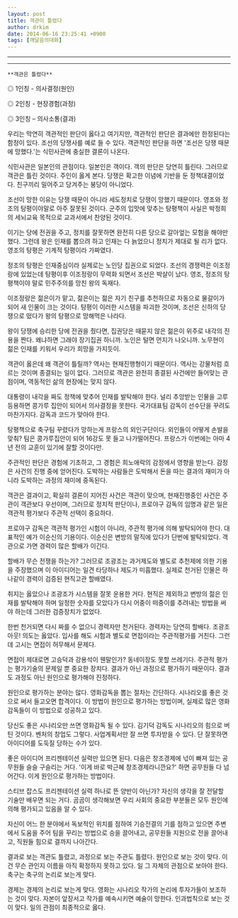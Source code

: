 ```yaml
---
layout: post
title: 객관이 틀렸다
author: drkim
date: 2014-06-16 23:25:41 +0900
tags: [깨달음의대화]
---
```


****

****

  

    **객관은 틀렸다**

  


◎ 1인칭 - 의사결정(원인)  

      
◎ 2인칭 - 현장경험(과정)  

      
◎ 3인칭 – 의사소통(결과) 

  


우리는 막연히 객관적인 판단이 옳다고 여기지만, 객관적인 판단은 결과에만 한정된다는 함정이 있다. 조선의 당쟁사를 예로 들 수 있다. 객관적인 판단을 하면 '조선은 당쟁 때문에 망했다.'는 식민사관에 충실한 결론이 나온다. 

  


식민사관은 일본인의 관점이다. 일본인은 객이다. 객의 판단은 당연히 틀린다. 그러므로 객관은 틀린 것이다. 주인이 옳게 본다. 당쟁은 확고한 이념에 기반을 둔 정책대결이었다. 친구끼리 밀어주고 당겨주는 붕당이 아니었다. 

  


조선이 망한 이유는 당쟁 때문이 아니라 세도정치로 당쟁이 망했기 때문이다. 영조와 정조의 탕평이야말로 아주 잘못된 것이다. 군주의 입맛에 맞추는 탕평책이 사실은 박정희의 세뇌교육 목적으로 교과서에서 찬양된 것이다. 

  


이기는 당에 전권을 주고, 정치를 잘못하면 완전히 다른 당으로 갈아엎는 모험을 해야만 했다. 그런데 왕은 인재를 뽑으려 하고 인재는 다 늙었으니 정치가 제대로 될 리가 없다. 영조의 탕평은 기계적 탕평이라 가짜였다. 

  


정조의 탕평은 인재중심이라 실제로는 노인당 집권으로 되었다. 조선의 경쟁력은 이조정랑에 있었는데 탕평이후 이조정랑이 무력화 되면서 조선은 박살이 났다. 영조, 정조의 탕평책이야 말로 민주주의를 망친 왕의 독재다. 

  


이조정랑은 젊은이가 맡고, 젊은이는 젊은 자기 친구를 추천하므로 자동으로 물갈이가 되어 새 인물이 크는 것이다. 탕평이 이러한 시스템을 파괴한 것이며, 조선은 신하의 당쟁으로 떴다가 왕의 탕평으로 망해먹은 나라다. 

  


왕이 당쟁에 승리한 당에 전권을 줬다면, 집권당은 때묻지 않은 젊은이 위주로 내각의 진용을 짠다. 왜냐하면 그래야 장기집권 하니까. 노인은 털면 먼지가 나오니까. 노무현이 젊은 인재를 키워서 우리가 희망을 가지듯이. 

  


객관이 옳은데 왜 객관이 틀릴까? 역사는 현재진행형이기 때문이다. 역사는 강물처럼 흐르는 것이며 종결되는 일이 없다. 그러므로 객관은 완전히 종결된 사건에만 들어맞는 관점이며, 역동적인 삶의 현장에는 맞지 않다. 

  


대통령이 내각을 짜도 정책에 맞추어 인재를 발탁해야 한다. 널리 추앙받는 인물을 고루 등용하면 콩가루 집안이 되어서 의사결정을 못한다. 국가대표팀 감독이 선수단을 꾸려도 마찬가지다. 감독과 코드가 맞아야 한다. 

  


탕평책으로 축구팀 꾸렸다가 망하는게 프랑스의 외인구단이다. 외인들이 어떻게 손발을 맞춰? 팀은 콩가루집안이 되어 16강도 못 들고 나가떨어진다. 프랑스가 이번에는 아마 4년 전의 교훈이 있기에 잘할 것이다만. 

  


주관적인 판단은 경험에 기초하고, 그 경험은 희노애락의 감정에서 영향을 받는다. 감정은 사건의 진행 중에 얻어진다. 도박하는 사람들은 도박해서 돈을 따는 결과의 재미가 아니라 도박하는 과정의 재미에 중독된다. 

  


객관은 결과이고, 확실히 결론이 지어진 사건은 객관이 맞으며, 현재진행중인 사건은 주관이 객관보다 우선이며, 그러므로 정치적 판단이나, 프로야구 감독의 임명과 같은 일은 객관적 평가보다 주관적 선택이 중요하다. 

  


프로야구 감독은 객관적 평가인 시험이 아니라, 주관적 평가에 의해 발탁되어야 한다. 대표적인 예가 이순신의 기용이다. 이순신은 변방의 말직에 있다가 단번에 발탁되었다. 객관으로 가면 경력이 많은 할배가 이긴다. 

  


할배가 무슨 전쟁을 하는가? 그러므로 조광조는 과거제도와 별도로 추천제에 의한 기용을 주장했으며 이 아이디어는 일견 타당하나 제도가 미흡했다. 실제로 천거된 인물은 하나같이 경력이 검증된 현직고관 할배였다. 

  


취지는 옳았으나 조광조가 시스템을 잘못 운용한 거다. 현직은 제외하고 변방의 젊은 인재를 발탁해야 하며 일정한 숫자를 모았다가 다시 어중이 떠중이를 추려내는 방법을 써야 하는데 그러한 검증장치가 없었다. 

  


한번 천거되면 다시 짜를 수 없으니 경력자만 천거된다. 경력자는 당연히 할배다. 조광조 아웃! 의도는 옳았다. 입사를 해도 시험과 별도로 면접이라는 주관적평가를 거친다. 그런데 고시는 면접이 허무해서 문제다. 

  


면접이 제대로면 고승덕과 강용석이 웬말인가? 동네이장도 못할 쓰레기다. 주관적 평가는 평가기술의 문제일 뿐 중요한 장치다. 결과가 아닌 과정으로 평가하기 때문이다. 결과도 과정도 아닌 원인으로 평가해야 진정하다. 

  


원인으로 평가하는 분야는 많다. 영화감독을 뽑는 절차는 간단하다. 시나리오를 좋은 것으로 써서 들고오면 합격이다. 이 방법이 원인으로 평가하는 방법이며, 실제로 많은 영화감독들이 이 방법으로 성공하고 있다. 

  


당신도 좋은 시나리오만 쓰면 영화감독 될 수 있다. 김기덕 감독도 시나리오의 힘으로 버틴 것이다. 벤처의 창업도 그렇다. 사업계획서만 잘 쓰면 투자받을 수 있다. 단 잘못하면 아이디어를 도둑질 당하는 수가 있다. 

  


좋은 아이디어 프리젠테이션 실력만 있으면 된다. 다음은 창조경제에 넋이 빠져 있는 공무원들 슬슬 구슬리는 거다. '이게 바로 박근혜 창조경제라니깐요?' 하면 공무원들 다 넘어간다. 이게 원인으로 평가하는 방법이다. 

  


스티브 잡스도 프리젠테이션 실력 하나로 뜬 양반이 아닌가? 자신의 생각을 잘 전달할 기술만 배우면 되는 거다. 곰곰이 생각해보면 우리 사회의 중요한 부분들은 모두 원인에 의해 평가되고 있음을 알 수 있다. 

  


자신이 어느 한 분야에서 독보적인 위치를 점하여 기승전결의 기를 점하고 있으면 주변에서 도움을 주어 팀을 꾸리는 방법으로 승을 끌어내고, 공무원들 지원으로 전을 끌어내고, 직원들 힘으로 결까지 나아간다. 

  


결과로 보는 객관도 틀렸고, 과정으로 보는 주관도 틀렸다. 원인으로 보는 것이 맞다. 이건 무슨 관인지 이름을 아직 확정하지 못하고 있다. 일 그 자체의 관점으로 보아야 한다. 축구는 축구의 논리로 보는게 맞다. 

  


경제는 경제의 논리로 보는게 맞다. 영화는 시나리오 작가의 논리에 투자가들이 보조하는 것이 맞다. 자본이 앞장서고 작가를 예속시키면 예술이 망한다. 인과법칙으로 보는 것이 맞다. 일의 관점이 최종적으로 옳다.